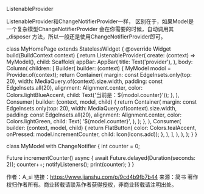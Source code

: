 ListenableProvider

ListenableProvider和ChangeNotifierProvider一样，
区别在于，如果Model是一个复杂模型ChangeNotifierProvider 会在你需要的时候，自动调用其 _disposer 方法，所以一般还是使用ChangeNotifierProvider即可。


class MyHomePage extends StatelessWidget {
  @override
  Widget build(BuildContext context) {
    return ListenableProvider<MyModel>(
      create: (context) => MyModel(),
      child: Scaffold(
        appBar: AppBar(
          title: Text('provider'),
        ),
        body: Column(
          children: <Widget>[
            Builder(
              builder: (context) {
                MyModel modol = Provider.of<MyModel>(context);
                return Container(
                    margin: const EdgeInsets.only(top: 20),
                    width: MediaQuery.of(context).size.width,
                    padding: const EdgeInsets.all(20),
                    alignment: Alignment.center,
                    color: Colors.lightBlueAccent,
                    child: Text('当前是：${modol.counter}'));
              },
            ),
            Consumer<MyModel>(
              builder: (context, model, child) {
                return Container(
                  margin: const EdgeInsets.only(top: 20),
                  width: MediaQuery.of(context).size.width,
                  padding: const EdgeInsets.all(20),
                  alignment: Alignment.center,
                  color: Colors.lightGreen,
                  child: Text(
                    '${model.counter}',
                  ),
                );
              },
            ),
            Consumer<MyModel>(
              builder: (context, model, child) {
                return FlatButton(
                    color: Colors.tealAccent,
                    onPressed: model.incrementCounter,
                    child: Icon(Icons.add));
              },
            ),
          ],
        ),
      ),
    );
  }
}

class MyModel with ChangeNotifier {
  int counter = 0;

  Future<void> incrementCounter() async {
    await Future.delayed(Duration(seconds: 2));
    counter++;
    notifyListeners();
    print(counter);
  }
}


作者：A_si
链接：https://www.jianshu.com/p/9cd4b9fb7b44
来源：简书
著作权归作者所有。商业转载请联系作者获得授权，非商业转载请注明出处。